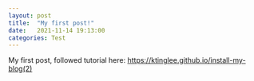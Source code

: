 ```yaml
---
layout: post
title:  "My first post!"
date:   2021-11-14 19:13:00
categories: Test
---
```

My first post, followed tutorial here: https://ktinglee.github.io/install-my-blog(2)
